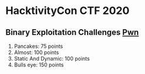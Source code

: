 # HacktivityCon CTF 2020

## Binary Exploitation Challenges [Pwn](https://github.com/l0x539/CTFs-writeups/tree/master/hacktivity/pwn)

1. Pancakes:           75 points
2. Almost:             100 points
3. Static And Dynamic: 100 points
4. Bulls eye:          150 points


